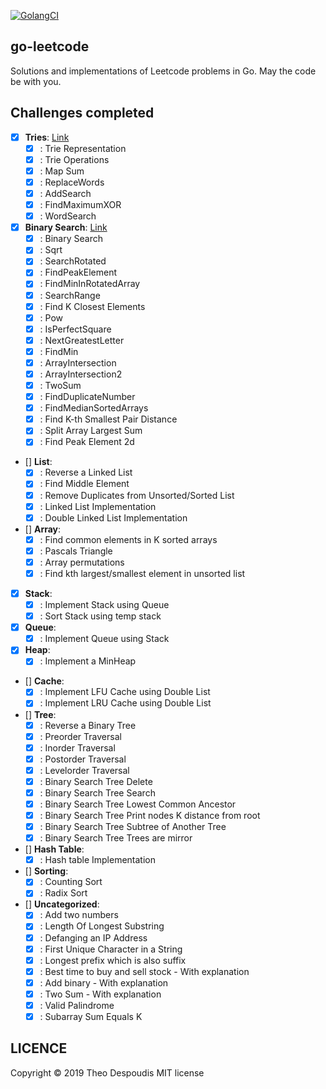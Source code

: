 [![GolangCI](https://golangci.com/badges/github.com/golangci/golangci-lint.svg)](https://golangci.com/r/github.com/theodesp/go-leetcode)

go-leetcode
---
Solutions and implementations of Leetcode problems in Go.
May the code be with you.

## Challenges completed

- [x] **Tries**: [Link](https://leetcode.com/explore/learn/card/trie/150/introduction-to-trie/)
    - [x] : Trie Representation
    - [x] : Trie Operations
    - [x] : Map Sum
    - [x] : ReplaceWords
    - [x] : AddSearch
    - [x] : FindMaximumXOR
    - [x] : WordSearch
    
- [x] **Binary Search**: [Link](https://leetcode.com/explore/learn/card/binary-search/138/background/)
    - [x] : Binary Search
    - [x] : Sqrt
    - [x] : SearchRotated
    - [x] : FindPeakElement
    - [x] : FindMinInRotatedArray
    - [x] : SearchRange
    - [x] : Find K Closest Elements
    - [x] : Pow
    - [x] : IsPerfectSquare
    - [x] : NextGreatestLetter
    - [x] : FindMin
    - [x] : ArrayIntersection
    - [x] : ArrayIntersection2
    - [x] : TwoSum
    - [x] : FindDuplicateNumber
    - [x] : FindMedianSortedArrays
    - [x] : Find K-th Smallest Pair Distance
    - [x] : Split Array Largest Sum
    - [x] : Find Peak Element 2d
    
- [] **List**:
    - [x] : Reverse a Linked List
    - [x] : Find Middle Element
    - [x] : Remove Duplicates from Unsorted/Sorted List
    - [x] : Linked List Implementation
    - [x] : Double Linked List Implementation
    
- [] **Array**:
    - [x] : Find common elements in K sorted arrays
    - [x] : Pascals Triangle
    - [x] : Array permutations
    - [x] : Find kth largest/smallest element in unsorted list
    
- [x] **Stack**:
    - [x] : Implement Stack using Queue
    - [x] : Sort Stack using temp stack
    
- [x] **Queue**:
    - [x] : Implement Queue using Stack

- [x] **Heap**:
    - [x] : Implement a MinHeap

- [] **Cache**:
    - [x] : Implement LFU Cache using Double List
    - [x] : Implement LRU Cache using Double List
     
- [] **Tree**:
    - [x] : Reverse a Binary Tree
    - [x] : Preorder Traversal
    - [x] : Inorder Traversal
    - [x] : Postorder Traversal
    - [x] : Levelorder Traversal
    - [x] : Binary Search Tree Delete
    - [x] : Binary Search Tree Search
    - [x] : Binary Search Tree Lowest Common Ancestor
    - [x] : Binary Search Tree Print nodes K distance from root
    - [x] : Binary Search Tree Subtree of Another Tree
    - [x] : Binary Search Tree Trees are mirror

- [] **Hash Table**:
    - [x] : Hash table Implementation
    
- [] **Sorting**:
    - [x] : Counting Sort
    - [x] : Radix Sort
    
- [] **Uncategorized**:
    - [x] : Add two numbers
    - [x] : Length Of Longest Substring
    - [x] : Defanging an IP Address
    - [x] : First Unique Character in a String
    - [x] : Longest prefix which is also suffix
    - [x] : Best time to buy and sell stock - With explanation
    - [x] : Add binary - With explanation
    - [x] : Two Sum - With explanation
    - [x] : Valid Palindrome
    - [x] : Subarray Sum Equals K

## LICENCE
Copyright © 2019 Theo Despoudis MIT license
